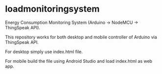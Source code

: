 # loadmonitoringsystem

Energy Consumption Monitoring System (Arduino -> NodeMCU -> ThingSpeak API).

This repository works for both desktop and mobile controller of Arduino via ThingSpeak API.


For desktop simply use index.html file.

For mobile build the file using Android Studio and load index.html as web app.
